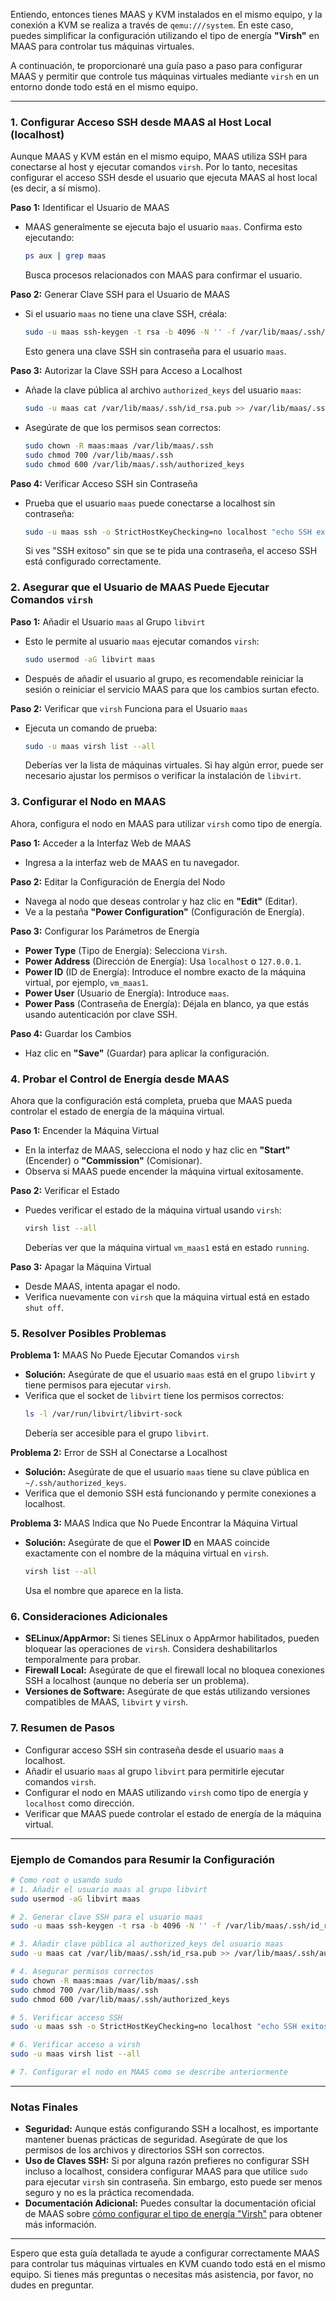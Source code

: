 Entiendo, entonces tienes MAAS y KVM instalados en el mismo equipo, y la conexión a KVM se realiza a través de `qemu:///system`. En este caso, puedes simplificar la configuración utilizando el tipo de energía **"Virsh"** en MAAS para controlar tus máquinas virtuales.

A continuación, te proporcionaré una guía paso a paso para configurar MAAS y permitir que controle tus máquinas virtuales mediante `virsh` en un entorno donde todo está en el mismo equipo.

---

### **1. Configurar Acceso SSH desde MAAS al Host Local (localhost)**

Aunque MAAS y KVM están en el mismo equipo, MAAS utiliza SSH para conectarse al host y ejecutar comandos `virsh`. Por lo tanto, necesitas configurar el acceso SSH desde el usuario que ejecuta MAAS al host local (es decir, a sí mismo).

**Paso 1:** Identificar el Usuario de MAAS

- MAAS generalmente se ejecuta bajo el usuario `maas`. Confirma esto ejecutando:
  ```bash
  ps aux | grep maas
  ```
  Busca procesos relacionados con MAAS para confirmar el usuario.

**Paso 2:** Generar Clave SSH para el Usuario de MAAS

- Si el usuario `maas` no tiene una clave SSH, créala:
  ```bash
  sudo -u maas ssh-keygen -t rsa -b 4096 -N '' -f /var/lib/maas/.ssh/id_rsa
  ```
  Esto genera una clave SSH sin contraseña para el usuario `maas`.

**Paso 3:** Autorizar la Clave SSH para Acceso a Localhost

- Añade la clave pública al archivo `authorized_keys` del usuario `maas`:
  ```bash
  sudo -u maas cat /var/lib/maas/.ssh/id_rsa.pub >> /var/lib/maas/.ssh/authorized_keys
  ```
- Asegúrate de que los permisos sean correctos:
  ```bash
  sudo chown -R maas:maas /var/lib/maas/.ssh
  sudo chmod 700 /var/lib/maas/.ssh
  sudo chmod 600 /var/lib/maas/.ssh/authorized_keys
  ```

**Paso 4:** Verificar Acceso SSH sin Contraseña

- Prueba que el usuario `maas` puede conectarse a localhost sin contraseña:
  ```bash
  sudo -u maas ssh -o StrictHostKeyChecking=no localhost "echo SSH exitoso"
  ```
  Si ves "SSH exitoso" sin que se te pida una contraseña, el acceso SSH está configurado correctamente.

### **2. Asegurar que el Usuario de MAAS Puede Ejecutar Comandos `virsh`**

**Paso 1:** Añadir el Usuario `maas` al Grupo `libvirt`

- Esto le permite al usuario `maas` ejecutar comandos `virsh`:
  ```bash
  sudo usermod -aG libvirt maas
  ```
- Después de añadir el usuario al grupo, es recomendable reiniciar la sesión o reiniciar el servicio MAAS para que los cambios surtan efecto.

**Paso 2:** Verificar que `virsh` Funciona para el Usuario `maas`

- Ejecuta un comando de prueba:
  ```bash
  sudo -u maas virsh list --all
  ```
  Deberías ver la lista de máquinas virtuales. Si hay algún error, puede ser necesario ajustar los permisos o verificar la instalación de `libvirt`.

### **3. Configurar el Nodo en MAAS**

Ahora, configura el nodo en MAAS para utilizar `virsh` como tipo de energía.

**Paso 1:** Acceder a la Interfaz Web de MAAS

- Ingresa a la interfaz web de MAAS en tu navegador.

**Paso 2:** Editar la Configuración de Energía del Nodo

- Navega al nodo que deseas controlar y haz clic en **"Edit"** (Editar).
- Ve a la pestaña **"Power Configuration"** (Configuración de Energía).

**Paso 3:** Configurar los Parámetros de Energía

- **Power Type** (Tipo de Energía): Selecciona `Virsh`.
- **Power Address** (Dirección de Energía): Usa `localhost` o `127.0.0.1`.
- **Power ID** (ID de Energía): Introduce el nombre exacto de la máquina virtual, por ejemplo, `vm_maas1`.
- **Power User** (Usuario de Energía): Introduce `maas`.
- **Power Pass** (Contraseña de Energía): Déjala en blanco, ya que estás usando autenticación por clave SSH.

**Paso 4:** Guardar los Cambios

- Haz clic en **"Save"** (Guardar) para aplicar la configuración.

### **4. Probar el Control de Energía desde MAAS**

Ahora que la configuración está completa, prueba que MAAS pueda controlar el estado de energía de la máquina virtual.

**Paso 1:** Encender la Máquina Virtual

- En la interfaz de MAAS, selecciona el nodo y haz clic en **"Start"** (Encender) o **"Commission"** (Comisionar).
- Observa si MAAS puede encender la máquina virtual exitosamente.

**Paso 2:** Verificar el Estado

- Puedes verificar el estado de la máquina virtual usando `virsh`:
  ```bash
  virsh list --all
  ```
  Deberías ver que la máquina virtual `vm_maas1` está en estado `running`.

**Paso 3:** Apagar la Máquina Virtual

- Desde MAAS, intenta apagar el nodo.
- Verifica nuevamente con `virsh` que la máquina virtual está en estado `shut off`.

### **5. Resolver Posibles Problemas**

**Problema 1:** MAAS No Puede Ejecutar Comandos `virsh`

- **Solución:** Asegúrate de que el usuario `maas` está en el grupo `libvirt` y tiene permisos para ejecutar `virsh`.
- Verifica que el socket de `libvirt` tiene los permisos correctos:
  ```bash
  ls -l /var/run/libvirt/libvirt-sock
  ```
  Debería ser accesible para el grupo `libvirt`.

**Problema 2:** Error de SSH al Conectarse a Localhost

- **Solución:** Asegúrate de que el usuario `maas` tiene su clave pública en `~/.ssh/authorized_keys`.
- Verifica que el demonio SSH está funcionando y permite conexiones a localhost.

**Problema 3:** MAAS Indica que No Puede Encontrar la Máquina Virtual

- **Solución:** Asegúrate de que el **Power ID** en MAAS coincide exactamente con el nombre de la máquina virtual en `virsh`.
  ```bash
  virsh list --all
  ```
  Usa el nombre que aparece en la lista.

### **6. Consideraciones Adicionales**

- **SELinux/AppArmor:** Si tienes SELinux o AppArmor habilitados, pueden bloquear las operaciones de `virsh`. Considera deshabilitarlos temporalmente para probar.
- **Firewall Local:** Asegúrate de que el firewall local no bloquea conexiones SSH a localhost (aunque no debería ser un problema).
- **Versiones de Software:** Asegúrate de que estás utilizando versiones compatibles de MAAS, `libvirt` y `virsh`.

### **7. Resumen de Pasos**

- Configurar acceso SSH sin contraseña desde el usuario `maas` a localhost.
- Añadir el usuario `maas` al grupo `libvirt` para permitirle ejecutar comandos `virsh`.
- Configurar el nodo en MAAS utilizando `virsh` como tipo de energía y `localhost` como dirección.
- Verificar que MAAS puede controlar el estado de energía de la máquina virtual.

---

### **Ejemplo de Comandos para Resumir la Configuración**

```bash
# Como root o usando sudo
# 1. Añadir el usuario maas al grupo libvirt
sudo usermod -aG libvirt maas

# 2. Generar clave SSH para el usuario maas
sudo -u maas ssh-keygen -t rsa -b 4096 -N '' -f /var/lib/maas/.ssh/id_rsa

# 3. Añadir clave pública al authorized_keys del usuario maas
sudo -u maas cat /var/lib/maas/.ssh/id_rsa.pub >> /var/lib/maas/.ssh/authorized_keys

# 4. Asegurar permisos correctos
sudo chown -R maas:maas /var/lib/maas/.ssh
sudo chmod 700 /var/lib/maas/.ssh
sudo chmod 600 /var/lib/maas/.ssh/authorized_keys

# 5. Verificar acceso SSH
sudo -u maas ssh -o StrictHostKeyChecking=no localhost "echo SSH exitoso"

# 6. Verificar acceso a virsh
sudo -u maas virsh list --all

# 7. Configurar el nodo en MAAS como se describe anteriormente
```

---

### **Notas Finales**

- **Seguridad:** Aunque estás configurando SSH a localhost, es importante mantener buenas prácticas de seguridad. Asegúrate de que los permisos de los archivos y directorios SSH son correctos.
- **Uso de Claves SSH:** Si por alguna razón prefieres no configurar SSH incluso a localhost, considera configurar MAAS para que utilice `sudo` para ejecutar `virsh` sin contraseña. Sin embargo, esto puede ser menos seguro y no es la práctica recomendada.
- **Documentación Adicional:** Puedes consultar la documentación oficial de MAAS sobre [cómo configurar el tipo de energía "Virsh"](https://maas.io/docs/supported-power-types#heading--virsh) para obtener más información.

---

Espero que esta guía detallada te ayude a configurar correctamente MAAS para controlar tus máquinas virtuales en KVM cuando todo está en el mismo equipo. Si tienes más preguntas o necesitas más asistencia, por favor, no dudes en preguntar.
